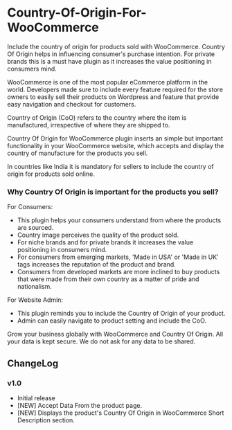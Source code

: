 # Country-Of-Origin-For-WooCommerce
Include the country of origin for products sold with WooCommerce. Country Of Origin helps in influencing consumer's purchase intention. For private brands this is a must have plugin as it increases the value positioning in consumers mind.


WooCommerce is one of the most popular eCommerce platform in the world. Developers made sure to include every feature required for the store owners to easily sell their products on Wordpress and feature that provide easy navigation and checkout for customers. 

Country of Origin (CoO) refers to the country where the item is manufactured, irrespective of where they are shipped to.

Country Of Origin for WooCommerce plugin inserts an simple but important functionality in your WooCommerce website, which accepts and display the country of manufacture for the products you sell.

In countries like India it is mandatory for sellers to include the country of origin for products sold online.

### Why Country Of Origin is important for the products you sell?
For Consumers:
- This plugin helps your consumers understand from where the products are sourced. 
- Country image perceives the quality of the product sold. 
- For niche brands and for private brands it increases the value positioning in consumers mind.
- For consumers from emerging markets, \'Made in USA\' or \'Made in UK\' tags increases the reputation of the product and brand.
- Consumers from developed markets are more inclined to buy products that were made from their own country as a matter of pride and nationalism.

For Website Admin:
- This plugin reminds you to include the Country of Origin of your product.
- Admin can easily navigate to product setting and include the CoO.

Grow your business globally with WooCommerce and Country Of Origin.
All your data is kept secure. We do not ask for any data to be shared.


## ChangeLog
### v1.0
- Initial release
- [NEW] Accept Data From the product page.
- [NEW] Displays the product's Country Of Origin in WooCommerce Short Description section.





